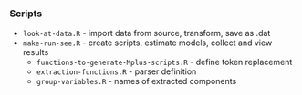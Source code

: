 
### Scripts

* `look-at-data.R` - import data from source, transform, save as .dat
* `make-run-see.R` - create scripts, estimate models, collect and view results
	* `functions-to-generate-Mplus-scripts.R`  - define token replacement
	* `extraction-functions.R`  -  parser definition
	* `group-variables.R` - names of extracted components